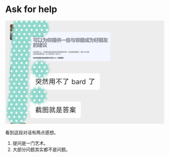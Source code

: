 # Ask for help

![ask for help](../images/diary/ask_question.jpg)

看到这段对话有两点感想。

1. 提问是一门艺术。
2. 大部分问题其实都不是问题。
